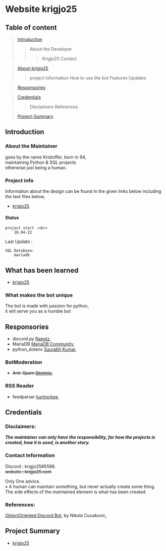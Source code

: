 # Website krigjo25

## Table of content

> [Introduction](#Introduction)
>> About the Developer
>>> Krigjo25
>>> Contact

> [About-krigjo25](#About-krigjo25)
>> project information 
>> How to use the bot
>> Features
>> Updates

> [Responsories](#Responsories)

> [Credentials](#Credentials)
>> Disclaimers
>> References

> [Project-Summary](#project-Summary)

## Introduction

### About the Maintainer

goes by the name Kristoffer, born in 94,<br>
maintaining Python & SQL projects<br>
otherwise just being a human.

### Project info

Information about the design can be found in the given links below 
including the text files below,

*   [krigjo25]()

#### Status

    project start :<br>
        18.04-22

   Last Update :<br>


    SQL Database:
        mariadb

## What has been learned

*   [krigjo25]()


### What makes the bot unique

The bot is made with passion for python,<br> 
it will serve you as a humble bot


## Responsories

- discord.py [Rapptz](https://github.com/Rapptz/discord.py),  <br>
- MariaDB [MariaDB Community](https://github.com/mariadb-corporation/mariadb-connector-python), <br>
- python_dotenv [Saurabh Kumar](https://github.com/motdotla/dotenv),<br>

### BotModeration
- ~~Anti-Spam [Skelmis](https://github.com/Skelmis/DPY-Anti-Spam/commits?author=Skelmis),~~<br>

### RSS Reader
- feedparser [kurtmckee](https://github.com/kurtmckee/feedparser),<br>

## Credentials

### Disclaimers:

***The maintainer can only have the responsibility, for how the projects is created, how it is used,  is another story.***

### Contact Information

Discord : krigjo25#5588.<br>
~~website : krigjo25.com~~

Only One advice.<br>
« A human can maintain something, but never actually create some thing. The side effects of the maintained element is what has been created.

### References:

[ObjectOriented Discord Bot](https://nik.re/posts/2021-09-25/object_oriented_discord_bot), by Nikola Cucakovic,

## Project Summary

*   [krigjo25]()